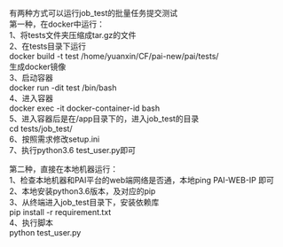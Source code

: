 有两种方式可以运行job_test的批量任务提交测试  
第一种，在docker中运行：  
1、将tests文件夹压缩成tar.gz的文件  
2、在tests目录下运行  
docker build -t test  /home/yuanxin/CF/pai-new/pai/tests/  
生成docker镜像  
3、启动容器  
docker run -dit test /bin/bash  
4、进入容器  
docker exec -it docker-container-id bash  
5、进入容器后是在/app目录下的，进入job_test的目录  
cd tests/job_test/  
6、按照需求修改setup.ini  
7、执行python3.6 test_user.py即可  
  
第二种，直接在本地机器运行：  
1、检查本地机器和PAI平台的web端网络是否通，本地ping PAI-WEB-IP 即可  
2、本地安装python3.6版本，及对应的pip  
3、从终端进入job_test目录下，安装依赖库  
pip install -r requirement.txt  
4、执行脚本  
python test_user.py  
